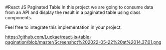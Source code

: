 #React JS Paginated Table
In this project we are going to consume data from an API and display the result in a paginated table using class components.

Feel free to integrate this implementation in your project.

https://github.com/Luckae/react-js-table-pagination/blob/master/Screenshot%202022-05-22%20at%2014.37.01.png
